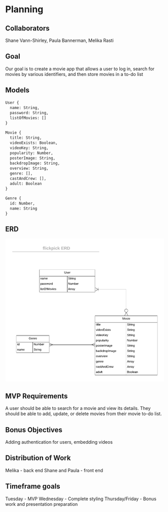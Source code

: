 # Planning

## Collaborators

Shane Vann-Shirley, Paula Bannerman, Melika Rasti

## Goal

Our goal is to create a movie app that allows a user to log in, search for movies by various identifiers, and then store movies in a to-do list

## Models

```
User {
  name: String,
  password: String,
  listOfMovies: []
}
```

```
Movie {
  title: String,
  videoExists: Boolean,
  videoKey: String,
  popularity: Number,
  posterImage: String,
  backdropImage: String,
  overview: String,
  genre: [],
  castAndCrew: [],
  adult: Boolean
}
```

```
Genre {
  id: Number,
  name: String
}
```

## ERD

<img src="./flickpick_erd.png" width=500px />

## MVP Requirements

A user should be able to search for a movie and view its details. They should be able to add, update, or delete movies from their movie to-do list.

## Bonus Objectives

Adding authentication for users, embedding videos

## Distribution of Work

Melika - back end
Shane and Paula - front end

## Timeframe goals

Tuesday - MVP
Wednesday - Complete styling
Thursday/Friday - Bonus work and presentation preparation
